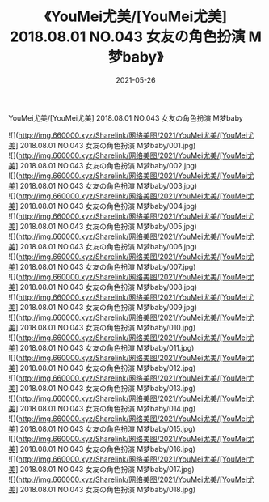 ﻿---
layout: post
title:  《YouMei尤美/[YouMei尤美] 2018.08.01 NO.043 女友の角色扮演 M梦baby》
date:   2021-05-26
img: http://img.660000.xyz/Sharelink/网络美图/2021/YouMei尤美/[YouMei尤美] 2018.08.01 NO.043 女友の角色扮演 M梦baby/000.jpg
categories: [美女, 清纯, 唯美]
---

YouMei尤美/[YouMei尤美] 2018.08.01 NO.043 女友の角色扮演 M梦baby

 ![](http://img.660000.xyz/Sharelink/网络美图/2021/YouMei尤美/[YouMei尤美] 2018.08.01 NO.043 女友の角色扮演 M梦baby/001.jpg) <br>![](http://img.660000.xyz/Sharelink/网络美图/2021/YouMei尤美/[YouMei尤美] 2018.08.01 NO.043 女友の角色扮演 M梦baby/002.jpg) <br>![](http://img.660000.xyz/Sharelink/网络美图/2021/YouMei尤美/[YouMei尤美] 2018.08.01 NO.043 女友の角色扮演 M梦baby/003.jpg) <br>![](http://img.660000.xyz/Sharelink/网络美图/2021/YouMei尤美/[YouMei尤美] 2018.08.01 NO.043 女友の角色扮演 M梦baby/004.jpg) <br>![](http://img.660000.xyz/Sharelink/网络美图/2021/YouMei尤美/[YouMei尤美] 2018.08.01 NO.043 女友の角色扮演 M梦baby/005.jpg) <br>![](http://img.660000.xyz/Sharelink/网络美图/2021/YouMei尤美/[YouMei尤美] 2018.08.01 NO.043 女友の角色扮演 M梦baby/006.jpg) <br>![](http://img.660000.xyz/Sharelink/网络美图/2021/YouMei尤美/[YouMei尤美] 2018.08.01 NO.043 女友の角色扮演 M梦baby/007.jpg) <br>![](http://img.660000.xyz/Sharelink/网络美图/2021/YouMei尤美/[YouMei尤美] 2018.08.01 NO.043 女友の角色扮演 M梦baby/008.jpg) <br>![](http://img.660000.xyz/Sharelink/网络美图/2021/YouMei尤美/[YouMei尤美] 2018.08.01 NO.043 女友の角色扮演 M梦baby/009.jpg) <br>![](http://img.660000.xyz/Sharelink/网络美图/2021/YouMei尤美/[YouMei尤美] 2018.08.01 NO.043 女友の角色扮演 M梦baby/010.jpg) <br>![](http://img.660000.xyz/Sharelink/网络美图/2021/YouMei尤美/[YouMei尤美] 2018.08.01 NO.043 女友の角色扮演 M梦baby/011.jpg) <br>![](http://img.660000.xyz/Sharelink/网络美图/2021/YouMei尤美/[YouMei尤美] 2018.08.01 NO.043 女友の角色扮演 M梦baby/012.jpg) <br>![](http://img.660000.xyz/Sharelink/网络美图/2021/YouMei尤美/[YouMei尤美] 2018.08.01 NO.043 女友の角色扮演 M梦baby/013.jpg) <br>![](http://img.660000.xyz/Sharelink/网络美图/2021/YouMei尤美/[YouMei尤美] 2018.08.01 NO.043 女友の角色扮演 M梦baby/014.jpg) <br>![](http://img.660000.xyz/Sharelink/网络美图/2021/YouMei尤美/[YouMei尤美] 2018.08.01 NO.043 女友の角色扮演 M梦baby/015.jpg) <br>![](http://img.660000.xyz/Sharelink/网络美图/2021/YouMei尤美/[YouMei尤美] 2018.08.01 NO.043 女友の角色扮演 M梦baby/016.jpg) <br>![](http://img.660000.xyz/Sharelink/网络美图/2021/YouMei尤美/[YouMei尤美] 2018.08.01 NO.043 女友の角色扮演 M梦baby/017.jpg) <br>![](http://img.660000.xyz/Sharelink/网络美图/2021/YouMei尤美/[YouMei尤美] 2018.08.01 NO.043 女友の角色扮演 M梦baby/018.jpg) <br>